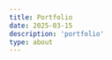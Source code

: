 ```yaml
---
title: Portfolio
date: 2025-03-15
description: 'portfolio'
type: about
---
```


<body>
	<div class="bee-page-container">
		<div class="bee-row bee-row-1">
			<div class="bee-row-content">
				<div class="bee-col bee-col-1 bee-col-w6">
					<div class="bee-block bee-block-1 bee-image"><img class="bee-center bee-autowidth" src="https://d15k2d11r6t6rl.cloudfront.net/pub/ifps/txgvgisx/dex/2bg/ng9/P1_1.jpeg" style="max-width:250px;" alt=""></div>
				</div>
				<div class="bee-col bee-col-2 bee-col-w6">
					<div class="bee-block bee-block-1 bee-image"><img class="bee-center bee-autowidth" src="https://d15k2d11r6t6rl.cloudfront.net/pub/ifps/txgvgisx/1jh/6a2/wzm/P2_2.jpeg" style="max-width:250px;" alt=""></div>
				</div>
			</div>
		</div>
	</div>
</body>



                                
                                
